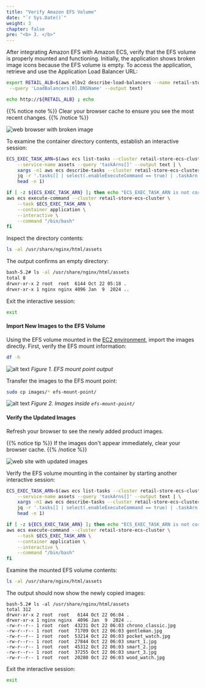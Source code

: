 ```yaml
---
title: "Verify Amazon EFS Volume"
date: "`r Sys.Date()`"
weight: 3
chapter: false
pre: "<b> 3. </b>"
---
```


After integrating Amazon EFS with Amazon ECS, verify that the EFS volume is properly mounted and functioning. Initially, the application shows broken image icons because the EFS volume is empty. To access the application, retrieve and use the Application Load Balancer URL:

```bash
export RETAIL_ALB=$(aws elbv2 describe-load-balancers --name retail-store-ecs-ui \
 --query 'LoadBalancers[0].DNSName' --output text)

echo http://${RETAIL_ALB} ; echo
```

{{% notice note %}}
Clear your browser cache to ensure you see the most recent changes.
{{% /notice %}}

![web browser with broken image](https://static.us-east-1.prod.workshops.aws/public/fe1738fc-3d5c-4d22-bac3-0be10a3ad36f/static/images/90-storage/ui-service-webapp-broken-image.png)

To examine the container directory contents, establish an interactive session:

```bash
ECS_EXEC_TASK_ARN=$(aws ecs list-tasks --cluster retail-store-ecs-cluster \
    --service-name assets --query 'taskArns[]' --output text | \
    xargs -n1 aws ecs describe-tasks --cluster retail-store-ecs-cluster --tasks | \
    jq -r '.tasks[] | select(.enableExecuteCommand == true) | .taskArn' | \
    head -n 1)

if [ -z ${ECS_EXEC_TASK_ARN} ]; then echo "ECS_EXEC_TASK_ARN is not correctly configured!"; else
aws ecs execute-command --cluster retail-store-ecs-cluster \
    --task $ECS_EXEC_TASK_ARN \
    --container application \
    --interactive \
    --command "/bin/bash"
fi
```

Inspect the directory contents:

```bash
ls -al /usr/share/nginx/html/assets
```

The output confirms an empty directory:

```bash
bash-5.2# ls -al /usr/share/nginx/html/assets
total 8
drwxr-xr-x 2 root  root  6144 Oct 22 05:18 .
drwxr-xr-x 1 nginx nginx 4096 Jan  9  2024 ..
```

Exit the interactive session:

```bash
exit
```

#### Import New Images to the EFS Volume

Using the EFS volume mounted in the [EC2 environment](1-prerequisites/1.3-uploading/images-to-ec2), import the images directly. First, verify the EFS mount information:

```bash
df -h
```

![alt text](/images/3-verify-efs-volume/image-1.png)
*Figure 1. EFS mount point output*

Transfer the images to the EFS mount point:

```bash
sudo cp images/* efs-mount-point/
```

![alt text](/images/3-verify-efs-volume/image.png)
*Figure 2. Images inside `efs-mount-point/`*

#### Verify the Updated Images

Refresh your browser to see the newly added product images.

{{% notice tip %}}
If the images don't appear immediately, clear your browser cache.
{{% /notice %}}

![web site with updated images](https://static.us-east-1.prod.workshops.aws/public/fe1738fc-3d5c-4d22-bac3-0be10a3ad36f/static/images/90-storage/ui-service-webapp-updatedasset.png)

Verify the EFS volume mounting in the container by starting another interactive session:

```bash
ECS_EXEC_TASK_ARN=$(aws ecs list-tasks --cluster retail-store-ecs-cluster \
    --service-name assets --query 'taskArns[]' --output text | \
    xargs -n1 aws ecs describe-tasks --cluster retail-store-ecs-cluster --tasks | \
    jq -r '.tasks[] | select(.enableExecuteCommand == true) | .taskArn' | \
    head -n 1)

if [ -z ${ECS_EXEC_TASK_ARN} ]; then echo "ECS_EXEC_TASK_ARN is not correctly configured!"; else
aws ecs execute-command --cluster retail-store-ecs-cluster \
    --task $ECS_EXEC_TASK_ARN \
    --container application \
    --interactive \
    --command "/bin/bash"
fi
```

Examine the mounted EFS volume contents:

```bash
ls -al /usr/share/nginx/html/assets
```

The output should now show the newly copied images:

```
bash-5.2# ls -al /usr/share/nginx/html/assets
total 312
drwxr-xr-x 2 root  root   6144 Oct 22 06:04 .
drwxr-xr-x 1 nginx nginx  4096 Jan  9  2024 ..
-rw-r--r-- 1 root  root  43231 Oct 22 06:03 chrono_classic.jpg
-rw-r--r-- 1 root  root  71709 Oct 22 06:03 gentleman.jpg
-rw-r--r-- 1 root  root  53214 Oct 22 06:03 pocket_watch.jpg
-rw-r--r-- 1 root  root  27844 Oct 22 06:03 smart_1.jpg
-rw-r--r-- 1 root  root  45312 Oct 22 06:03 smart_2.jpg
-rw-r--r-- 1 root  root  37255 Oct 22 06:03 smart_3.jpg
-rw-r--r-- 1 root  root  20280 Oct 22 06:03 wood_watch.jpg
```

Exit the interactive session:

```bash
exit
```